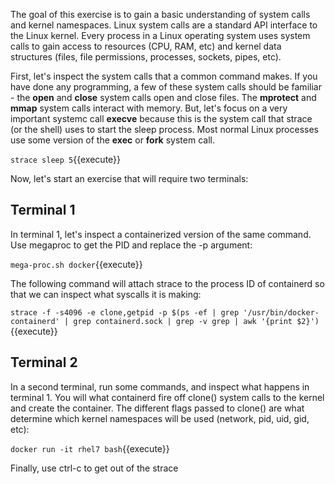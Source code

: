 The goal of this exercise is to gain a basic understanding of system calls and kernel namespaces. Linux system calls are a standard API interface to the Linux kernel. Every process in a Linux operating system uses system calls to gain access to resources (CPU, RAM, etc) and kernel data structures (files, file permissions, processes, sockets, pipes, etc).

First, let's inspect the system calls that a common command makes. If you have done any programming, a few of these system calls should be familiar - the **open** and **close** system calls open and close files. The **mprotect** and **mmap** system calls interact with memory. But, let's focus on a very important systemc call **execve** because this is the system call that strace (or the shell) uses to start the sleep process. Most normal Linux processes use some version of the **exec** or **fork** system call.

``strace sleep 5``{{execute}}



Now, let's start an exercise that will require two terminals:

## Terminal 1 ##
In terminal 1, let's inspect a containerized version of the same command. Use megaproc to get the PID and replace the -p argument:

``mega-proc.sh docker``{{execute}}

The following command will attach strace to the process ID of containerd so that we can inspect what syscalls it is making:

``strace -f -s4096 -e clone,getpid -p $(ps -ef | grep '/usr/bin/docker-containerd' | grep containerd.sock | grep -v grep | awk '{print $2}')``{{execute}}

## Terminal 2 ##
In a second terminal, run some commands, and inspect what happens in terminal 1. You will what containerd fire off clone() system calls to the kernel and create the container. The different flags passed to clone() are what determine which kernel namespaces will be used (network, pid, uid, gid, etc):

``docker run -it rhel7 bash``{{execute}}

Finally, use ctrl-c to get out of the strace
